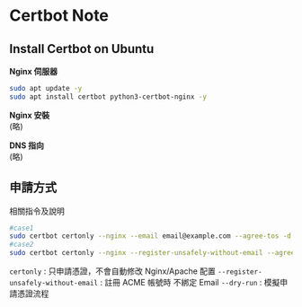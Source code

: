 # Certbot Note

## Install Certbot on Ubuntu

**Nginx 伺服器**  

```sh
sudo apt update -y
sudo apt install certbot python3-certbot-nginx -y
```

**Nginx 安裝**  
(略)

**DNS 指向**  
(略)

## 申請方式

相關指令及說明

```sh
#case1
sudo certbot certonly --nginx --email email@example.com --agree-tos -d www.example.com
#case2
sudo certbot certonly --nginx --register-unsafely-without-email --agree-tos -d www.example.com
```

`certonly` : 只申請憑證，不會自動修改 Nginx/Apache 配置
`--register-unsafely-without-email` : 註冊 ACME 帳號時 不綁定 Email
`--dry-run` : 模擬申請憑證流程
